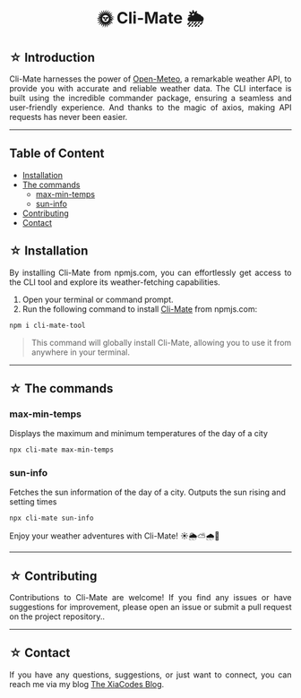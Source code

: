 <h1 align=center> 🌞 Cli-Mate 🌦️ </h1>

## ☆ Introduction

<p align=justify>Cli-Mate harnesses the power of <a href="https://open-meteo.com/" target="_blank">Open-Meteo</a>, a remarkable weather API, to provide you with accurate and reliable weather data. The CLI interface is built using the incredible commander package, ensuring a seamless and user-friendly experience. And thanks to the magic of axios, making API requests has never been easier.</p>

<hr>

## Table of Content
- [Installation](https://github.com/xiacodes/Cli-Mate#-installation)
- [The commands](https://github.com/xiacodes/Cli-Mate#-the-commands)
    - [max-min-temps](https://github.com/xiacodes/Cli-Mate#max-min-temps)
    - [sun-info](https://github.com/xiacodes/Cli-Mate#sun-info)
- [Contributing](https://github.com/xiacodes/Cli-Mate#-contributing)
- [Contact](https://github.com/xiacodes/Cli-Mate#-contact)

## ☆ Installation

<p align=justify>By installing Cli-Mate from npmjs.com, you can effortlessly get access to the CLI tool and explore its weather-fetching capabilities.</p>

1. Open your terminal or command prompt.
2. Run the following command to install [Cli-Mate](https://www.npmjs.com/package/cli-mate-tool?activeTab=readme)  from npmjs.com:
``` bash
npm i cli-mate-tool
```
> This command will globally install Cli-Mate, allowing you to use it from anywhere in your terminal.

<hr>

## ☆ The commands

### max-min-temps

Displays the maximum and minimum temperatures of the day of a city
``` bash
npx cli-mate max-min-temps
```

### sun-info

Fetches the sun information of the day of a city. Outputs the sun rising and setting times
``` bash
npx cli-mate sun-info
```

<p align=justify>Enjoy your weather adventures with Cli-Mate! ☀️🌦️⛅🌧️🌈</p>

<hr>

## ☆ Contributing

<p align=justify>Contributions to Cli-Mate are welcome! If you find any issues or have suggestions for improvement, please open an issue or submit a pull request on the project repository.</a>.</p>

<hr>

## ☆ Contact

<p align=justify>If you have any questions, suggestions, or just want to connect, you can reach me via my blog <a href="https://xiacodes.tumblr.com/ask">The XiaCodes Blog</a>.</p>

